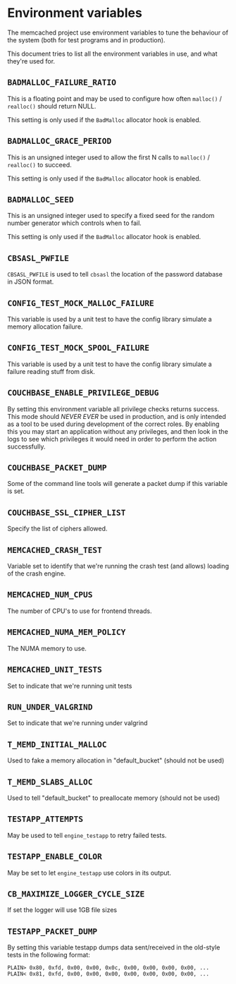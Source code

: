 # Environment variables

The memcached project use environment variables to tune the behaviour
of the system (both for test programs and in production).

This document tries to list all the environment variables in use, and what
they're used for.

## `BADMALLOC_FAILURE_RATIO`
This is a floating point and may be used to configure how often
`malloc()` / `realloc()` should return NULL.

This setting is only used if the `BadMalloc` allocator hook is enabled.

## `BADMALLOC_GRACE_PERIOD`

This is an unsigned integer used to allow the first N calls to
`malloc()` / `realloc()` to succeed.

This setting is only used if the `BadMalloc` allocator hook is enabled.

## `BADMALLOC_SEED`

This is an unsigned integer used to specify a fixed seed for the
random number generator which controls when to fail.

This setting is only used if the `BadMalloc` allocator hook is enabled.

## `CBSASL_PWFILE`

`CBSASL_PWFILE` is used to tell `cbsasl` the location of the password
database in JSON format.

## `CONFIG_TEST_MOCK_MALLOC_FAILURE`

This variable is used by a unit test to have the config library
simulate a memory allocation failure.

## `CONFIG_TEST_MOCK_SPOOL_FAILURE`

This variable is used by a unit test to have the config library
simulate a failure reading stuff from disk.

## `COUCHBASE_ENABLE_PRIVILEGE_DEBUG`

By setting this environment variable all privilege checks returns
success. This mode should _NEVER EVER_ be used in production, and
is only intended as a tool to be used during development of the
correct roles. By enabling this you may start an application
without any privileges, and then look in the logs to see which
privileges it would need in order to perform the action successfully.

## `COUCHBASE_PACKET_DUMP`

Some of the command line tools will generate a packet dump if this
variable is set.

## `COUCHBASE_SSL_CIPHER_LIST`

Specify the list of ciphers allowed.

## `MEMCACHED_CRASH_TEST`

Variable set to identify that we're running the crash test (and allows)
loading of the crash engine.

## `MEMCACHED_NUM_CPUS`

The number of CPU's to use for frontend threads.

## `MEMCACHED_NUMA_MEM_POLICY`

The NUMA memory to use.

## `MEMCACHED_UNIT_TESTS`

Set to indicate that we're running unit tests

## `RUN_UNDER_VALGRIND`

Set to indicate that we're running under valgrind

## `T_MEMD_INITIAL_MALLOC`

Used to fake a memory allocation in "default_bucket" (should not be used)

## `T_MEMD_SLABS_ALLOC`

Used to tell "default_bucket" to preallocate memory (should not be used)

## `TESTAPP_ATTEMPTS`

May be used to tell `engine_testapp` to retry failed tests.

## `TESTAPP_ENABLE_COLOR`

May be set to let `engine_testapp` use colors in its output.

## `CB_MAXIMIZE_LOGGER_CYCLE_SIZE`

If set the logger will use 1GB file sizes

## `TESTAPP_PACKET_DUMP`

By setting this variable testapp dumps data sent/received in the old-style
tests in the following format:

    PLAIN> 0x80, 0xfd, 0x00, 0x00, 0x0c, 0x00, 0x00, 0x00, 0x00, ...
    PLAIN< 0x81, 0xfd, 0x00, 0x00, 0x00, 0x00, 0x00, 0x00, 0x00, ...
